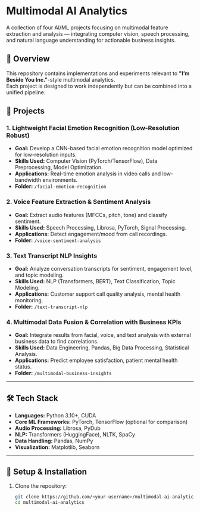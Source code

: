 # Multimodal AI Analytics

A collection of four AI/ML projects focusing on multimodal feature extraction and analysis — integrating computer vision, speech processing, and natural language understanding for actionable business insights.

## 📌 Overview
This repository contains implementations and experiments relevant to **"I’m Beside You Inc."**-style multimodal analytics.  
Each project is designed to work independently but can be combined into a unified pipeline.

## 📂 Projects

### 1. Lightweight Facial Emotion Recognition (Low-Resolution Robust)
- **Goal:** Develop a CNN-based facial emotion recognition model optimized for low-resolution inputs.
- **Skills Used:** Computer Vision (PyTorch/TensorFlow), Data Preprocessing, Model Optimization.
- **Applications:** Real-time emotion analysis in video calls and low-bandwidth environments.
- **Folder:** `/facial-emotion-recognition`

### 2. Voice Feature Extraction & Sentiment Analysis
- **Goal:** Extract audio features (MFCCs, pitch, tone) and classify sentiment.
- **Skills Used:** Speech Processing, Librosa, PyTorch, Signal Processing.
- **Applications:** Detect engagement/mood from call recordings.
- **Folder:** `/voice-sentiment-analysis`

### 3. Text Transcript NLP Insights
- **Goal:** Analyze conversation transcripts for sentiment, engagement level, and topic modeling.
- **Skills Used:** NLP (Transformers, BERT), Text Classification, Topic Modeling.
- **Applications:** Customer support call quality analysis, mental health monitoring.
- **Folder:** `/text-transcript-nlp`

### 4. Multimodal Data Fusion & Correlation with Business KPIs
- **Goal:** Integrate results from facial, voice, and text analysis with external business data to find correlations.
- **Skills Used:** Data Engineering, Pandas, Big Data Processing, Statistical Analysis.
- **Applications:** Predict employee satisfaction, patient mental health status.
- **Folder:** `/multimodal-business-insights`

---

## 🛠 Tech Stack
- **Languages:** Python 3.10+, CUDA
- **Core ML Frameworks:** PyTorch, TensorFlow (optional for comparison)
- **Audio Processing:** Librosa, PyDub
- **NLP:** Transformers (HuggingFace), NLTK, SpaCy
- **Data Handling:** Pandas, NumPy
- **Visualization:** Matplotlib, Seaborn

---

## 🚀 Setup & Installation
1. Clone the repository:
   ```bash
   git clone https://github.com/<your-username>/multimodal-ai-analytics.git
   cd multimodal-ai-analytics
